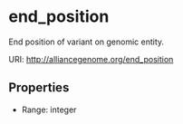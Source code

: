 # end_position

End position of variant on genomic entity.

URI: http://alliancegenome.org/end_position



<!-- no inheritance hierarchy -->


## Properties

 * Range: integer



